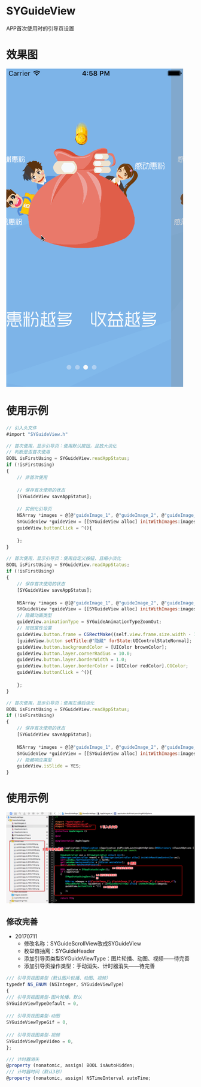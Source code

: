 # SYGuideView
APP首次使用时的引导页设置

# 效果图
![image.gif](./images/image.gif) 

# 使用示例
~~~ javascript
// 引入头文件
#import "SYGuideView.h"
~~~ 

~~~ javascript
// 首次使用，显示引导页：使用默认按钮，且放大淡化
// 判断是否首次使用
BOOL isFirstUsing = SYGuideView.readAppStatus;
if (!isFirstUsing)
{
    // 非首次使用

    // 保存首次使用的状态
    [SYGuideView saveAppStatus];

    // 实例化引导页
    NSArray *images = @[@"guideImage_1", @"guideImage_2", @"guideImage_3", @"guideImage_4"];
    SYGuideView *guideView = [[SYGuideView alloc] initWithImages:images];
    guideView.buttonClick = ^(){

    };
}
~~~

~~~ javascript
// 首次使用，显示引导页：使用自定义按钮，且缩小淡化
BOOL isFirstUsing = SYGuideView.readAppStatus;
if (!isFirstUsing)
{
    // 保存首次使用的状态
    [SYGuideView saveAppStatus];

    NSArray *images = @[@"guideImage_1", @"guideImage_2", @"guideImage_3"];
    SYGuideView *guideView = [[SYGuideView alloc] initWithImages:images];
    // 隐藏动画类型
    guideView.animationType = SYGuideAnimationTypeZoomOut;
    // 按钮属性设置
    guideView.button.frame = CGRectMake((self.view.frame.size.width - 100.0) / 2, (self.view.frame.size.height - 40.0), 100.0, 40.0);
    [guideView.button setTitle:@"隐藏" forState:UIControlStateNormal];
    guideView.button.backgroundColor = [UIColor brownColor];
    guideView.button.layer.cornerRadius = 10.0;
    guideView.button.layer.borderWidth = 1.0;
    guideView.button.layer.borderColor = [UIColor redColor].CGColor;
    guideView.buttonClick = ^(){

    };
}

~~~

~~~ javascript
// 首次使用，显示引导页：使用左滑后淡化
BOOL isFirstUsing = SYGuideView.readAppStatus;
if (!isFirstUsing)
{
    // 保存首次使用的状态
    [SYGuideView saveAppStatus];

    NSArray *images = @[@"guideImage_1", @"guideImage_2", @"guideImage_3"];
    SYGuideView *guideView = [[SYGuideView alloc] initWithImages:images];
    // 隐藏响应类型
    guideView.isSlide = YES;
}
~~~

# 使用示例
![image.png](./images/image.png) 

## 修改完善
* 20170711
  * 修改名称：SYGuideScrollView改成SYGuideView
  * 枚举值抽离：SYGuideHeader
  * 添加引导页类型SYGuideViewType：图片轮播、动图、视频——待完善
  * 添加引导页操作类型：手动消失、计时器消失——待完善

~~~javascript
/// 引导页视图类型（默认图片轮播、动图、视频）
typedef NS_ENUM (NSInteger, SYGuideViewType)
{
/// 引导页视图类型-图片轮播，默认
SYGuideViewTypeDefault = 0,

/// 引导页视图类型-动图
SYGuideViewTypeGif = 0,

/// 引导页视图类型-视频
SYGuideViewTypeVideo = 0,
};
~~~
~~~ javascript
/// 计时器消失
@property (nonatomic, assign) BOOL isAutoHidden;
/// 计时器时间（默认3秒）
@property (nonatomic, assign) NSTimeInterval autoTime;
~~~



